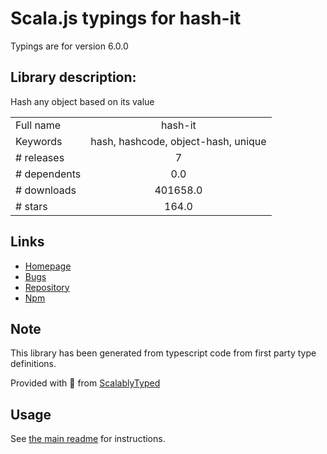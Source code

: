 
# Scala.js typings for hash-it

Typings are for version 6.0.0

## Library description:
Hash any object based on its value

|                    |                 |
| ------------------ | :-------------: |
| Full name          | hash-it |
| Keywords           | hash, hashcode, object-hash, unique |
| # releases         | 7 |
| # dependents       | 0.0 |
| # downloads        | 401658.0 |
| # stars            | 164.0 |

## Links
- [Homepage](https://github.com/planttheidea/hash-it#readme)
- [Bugs](https://github.com/planttheidea/hash-it/issues)
- [Repository](https://github.com/planttheidea/hash-it)
- [Npm](https://www.npmjs.com/package/hash-it)
    


## Note
This library has been generated from typescript code from first party type definitions.

Provided with :purple_heart: from [ScalablyTyped](https://github.com/oyvindberg/ScalablyTyped)

## Usage
See [the main readme](../../readme.md) for instructions.


